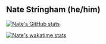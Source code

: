 ## Nate Stringham (he/him)

[![Nate's GitHub stats](https://github-readme-stats.vercel.app/api?username=nstringham&show_icons=true&theme=github_dark)](https://github.com/anuraghazra/github-readme-stats)

[![Nate's wakatime stats](https://github-readme-stats.vercel.app/api/wakatime?username=nstringham&show_icons=true&theme=github_dark)](https://github.com/anuraghazra/github-readme-stats)

<!--
**nstringham/nstringham** is a ✨ _special_ ✨ repository because its `README.md` (this file) appears on your GitHub profile.

Here are some ideas to get you started:

- 🔭 I’m currently working on ...
- 🌱 I’m currently learning ...
- 👯 I’m looking to collaborate on ...
- 🤔 I’m looking for help with ...
- 💬 Ask me about ...
- 📫 How to reach me: ...
- 😄 Pronouns: ...
- ⚡ Fun fact: ...
-->
